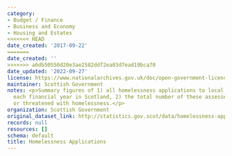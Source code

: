 ```yaml
---
category:
- Budget / Finance
- Business and Economy
- Housing and Estates
<<<<<<< HEAD
date_created: '2017-09-22'
=======
date_created: ''
>>>>>>> a6db50550d20e3ae2582ddf2ea03d7ead19bca70
date_updated: '2022-09-27'
license: https://www.nationalarchives.gov.uk/doc/open-government-licence/version/3/
maintainer: Scottish Government
notes: <p>Summary figures of 1) all homelessness applications to local authorities
  each financial year in Scotland, 2) the total number of these assessed as homeless
  or threatened with homelessness.</p>
organization: Scottish Government
original_dataset_link: http://statistics.gov.scot/data/homelessness-applications
records: null
resources: []
schema: default
title: Homelessness Applications
---
```

